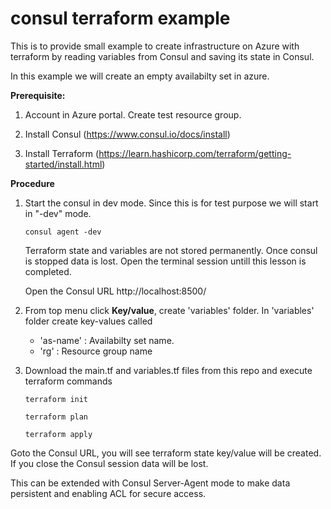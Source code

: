 # consul terraform example
This is to provide small example to create infrastructure on Azure with terraform by reading variables from Consul and saving its state in Consul.

In this example we will create an empty availabilty set in azure.

**Prerequisite:**

1) Account in Azure portal. Create test resource group.

2) Install Consul
(https://www.consul.io/docs/install)

3) Install Terraform
(https://learn.hashicorp.com/terraform/getting-started/install.html)


**Procedure**

1. Start the consul in dev mode. Since this is for test purpose we will start in "-dev" mode. 

   `consul agent -dev` 

   Terraform state and variables are not stored permanently. Once consul is stopped data is lost. Open the terminal session
   untill this lesson is completed.

   Open the Consul URL http://localhost:8500/
   
2. From top menu click __Key/value__, create 'variables' folder. In 'variables' folder create key-values called 

   - 'as-name' : Availabilty set name.
   - 'rg'      : Resource group name


3. Download the main.tf and variables.tf files from this repo and execute terraform commands

   `terraform init` 
   
   `terraform plan` 
   
   `terraform apply` 
   
 Goto the Consul URL, you will see terraform state key/value will be created. 
 If you close the Consul session data will be lost.


This can be extended with Consul Server-Agent mode to make data persistent and enabling ACL for secure access.
